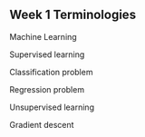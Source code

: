 ## Week 1 Terminologies

Machine Learning

Supervised learning

Classification problem

Regression problem

Unsupervised learning

Gradient descent
